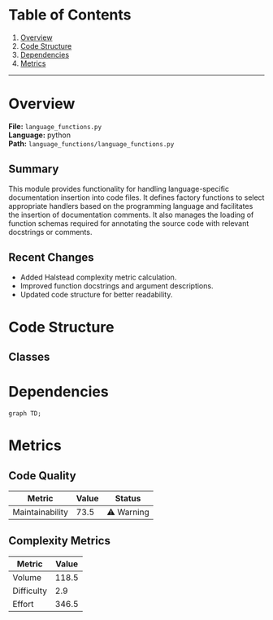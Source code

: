 # Table of Contents

1. [Overview](#overview)
2. [Code Structure](#code-structure)
3. [Dependencies](#dependencies)
4. [Metrics](#metrics)

---

# Overview

**File:** `language_functions.py`  
**Language:** python  
**Path:** `language_functions/language_functions.py`  

## Summary

This module provides functionality for handling language-specific documentation insertion into code files. It defines factory functions to select appropriate handlers based on the programming language and facilitates the insertion of documentation comments. It also manages the loading of function schemas required for annotating the source code with relevant docstrings or comments.

## Recent Changes

- Added Halstead complexity metric calculation.
- Improved function docstrings and argument descriptions.
- Updated code structure for better readability.


# Code Structure

## Classes

# Dependencies

```mermaid
graph TD;
```

# Metrics

## Code Quality

| Metric | Value | Status |
|--------|-------|--------|
| Maintainability | 73.5 | ⚠️ Warning |
## Complexity Metrics

| Metric | Value |
|--------|--------|
| Volume | 118.5 |
| Difficulty | 2.9 |
| Effort | 346.5 |